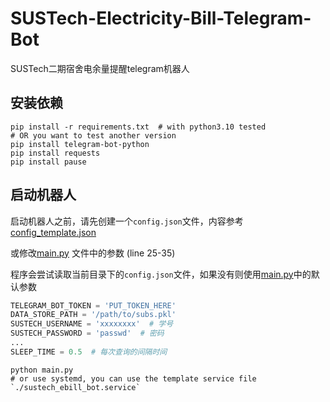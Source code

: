 # SUSTech-Electricity-Bill-Telegram-Bot
SUSTech二期宿舍电余量提醒telegram机器人

## 安装依赖
```shell
pip install -r requirements.txt  # with python3.10 tested
# OR you want to test another version
pip install telegram-bot-python
pip install requests
pip install pause
```

## 启动机器人

启动机器人之前，请先创建一个`config.json`文件，内容参考[config_template.json](config_template.json)

或修改[main.py](./main.py) 文件中的参数 (line 25-35)

程序会尝试读取当前目录下的`config.json`文件，如果没有则使用[main.py](./main.py)中的默认参数

```python
TELEGRAM_BOT_TOKEN = 'PUT_TOKEN_HERE'
DATA_STORE_PATH = '/path/to/subs.pkl'
SUSTECH_USERNAME = 'xxxxxxxx'  # 学号
SUSTECH_PASSWORD = 'passwd'  # 密码
...
SLEEP_TIME = 0.5  # 每次查询的间隔时间
```

```shell
python main.py
# or use systemd, you can use the template service file `./sustech_ebill_bot.service`
```
